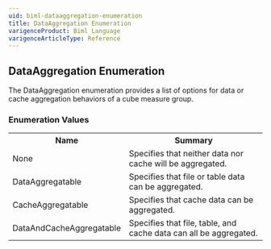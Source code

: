 ```yaml
---
uid: biml-dataaggregation-enumeration
title: DataAggregation Enumeration
varigenceProduct: Biml Language
varigenceArticleType: Reference
---
```


## DataAggregation Enumeration<div class="LanguageSummary"><div class ="SummaryItem">The DataAggregation enumeration provides a list of options for data or cache aggregation behaviors of a cube measure group.</div></div><div class="EnumValueGroup">### Enumeration Values<table id="EnumValue" class="MemberList"><tbody><tr><th class="MemberNameColumnHeader">Name</th><th class="MemberSummaryColumnHeader">Summary</th></tr><tr class="cd0"><td class="MemberName">None</td><td class="MemberSummary"><div class ="SummaryItem">Specifies that neither data nor cache will be aggregated.</div></td></tr><tr class="cd1"><td class="MemberName">DataAggregatable</td><td class="MemberSummary"><div class ="SummaryItem">Specifies that file or table data can be aggregated.</div></td></tr><tr class="cd0"><td class="MemberName">CacheAggregatable</td><td class="MemberSummary"><div class ="SummaryItem">Specifies that cache data can be aggregated.</div></td></tr><tr class="cd1"><td class="MemberName">DataAndCacheAggregatable</td><td class="MemberSummary"><div class ="SummaryItem">Specifies that file, table, and cache data can all be aggregated.</div></td></tr></tbody></table></div>
